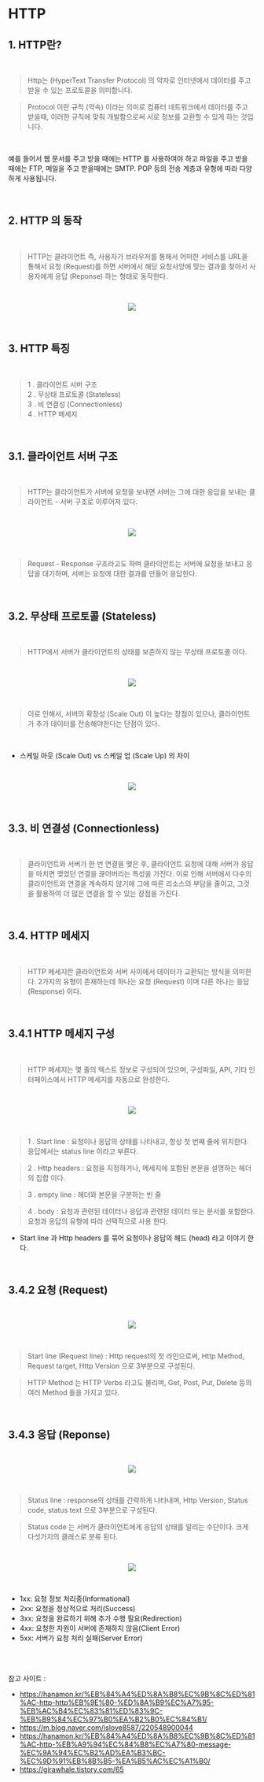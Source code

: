 # HTTP

## 1. HTTP란?

<br>

>Http는 (HyperText Transfer Protocol) 의 약자로 인터넷에서 데이터를 주고 받을 수 있는 프로토콜을 의미합니다. 

>Protocol 이란 규칙 (약속) 이라는 의미로 컴퓨터 네트워크에서 데이터를 주고 받을때, 이러한 규칙에 맞춰 개발함으로써 서로 정보를 교환할 수 있게 하는 것입니다. 

<br>

예를 들어서 웹 문서를 주고 받을 때에는 HTTP 를 사용하여야 하고 파일을 주고 받을 때에는 FTP, 메일을 주고 받을때에는 SMTP. POP 등의 전송 계층과 유형에 따라 다양하게 사용됩니다. 

<br>

## 2. HTTP 의 동작

<br>

> HTTP는 클라이언트 즉, 사용자가 브라우저를 통해서 어떠한 서비스를 URL을 통해서 요청 (Request)를 하면 서버에서 해당 요청사앙에 맞는 결과를 찾아서 사용자에게 응답 (Reponse) 하는 형태로 동작한다. 

<br>

<p align = "center">
    <img src = "../Pictures/Http_1.webp">
</p>

<br>

## 3. HTTP 특징

<br>

>1 . 클라이언트 서버 구조   
>2 . 무상태 프로토콜 (Stateless)   
>3 . 비 연결성 (Connectionless)   
>4 . HTTP 메세지

<br>

## 3.1. 클라이언트 서버 구조

<br>

>HTTP는 클라이언트가 서버에 요청을 보내면 서버는 그에 대한 응답을 보내는 클라이언트 - 서버 구조로 이루어져 있다.

<BR>

<p align = "center">
    <img src = "../Pictures/Http_2.png">
</p>

<br>

>Request - Response 구조라고도 하며 클라이언트는 서버에 요청을 보내고 응답을 대기하며, 서버는 요청에 대한 결과를 만들어 응답한다.

<br>

## 3.2. 무상태 프로토콜 (Stateless)

<br>

> HTTP에서 서버가 클라이언트의 상태를 보존하지 않는 무상태 프로토콜 이다.


<br>

<p align = "center">
    <img src = "../Pictures/Http_3.webp">
</p>

<br>

> 이로 인해서, 서버의 확장성 (Scale Out) 이 높다는 장점이 있으나, 클라이언트가 추가 데이터를 전송해야한다는 단점이 있다.

<br>

* 스케일 아웃 (Scale Out) vs 스케일 업 (Scale Up) 의 차이

<br>

<p align = "center">
    <img src = "../Pictures/Http_4.png">
</p>

<br>

## 3.3. 비 연결성 (Connectionless)

<br>

>클라이언트와 서버가 한 번 연결을 맺은 후, 클라이언트 요청에 대해 서버가 응답을 마치면 맺었던 연결을 끊어버리는 특성을 가진다. 이로 인해 서버에서 다수의 클라이언트와 연결을 계속하지 않기에 그에 따른 리소스의 부담을 줄이고, 그것을 활용하여 더 많은 연결을 할 수 있는 장점을 가진다.

<br>

## 3.4. HTTP 메세지

<br>

>HTTP 메세지란 클라이언트와 서버 사이에서 데이터가 교환되는 방식을 의미한다.
2가지의 유형이 존재하는데 하나는 요청 (Request) 이며 다른 하나는 응답 (Response) 이다.

<br>

## 3.4.1 HTTP 메세지 구성

<br>

> HTTP 메세지는 몇 줄의 텍스트 정보로 구성되어 있으며, 구성파일, API, 기타 인터페이스에서 HTTP 메세지를 자동으로 완성한다.

<br>

<p align = "center">
    <img src = "../Pictures/Http_5.png">
</p>

<br>

>1 . Start line : 요청이나 응답의 상태를 나타내고, 항상 첫 번째 줄에 위치한다. 응답에서는 status line 이라고 부른다.

>2 . Http headers : 요청을 지정하거나, 메세지에 포함된 본문을 설명하는 헤더의 집합 이다.

>3 . empty line : 헤더와 본문을 구분하는 빈 줄

>4 . body : 요청과 관련된 데이터나 응답과 관련된 데이터 또는 문서를 포함한다. 요청과 응답의 유형에 따라 선택적으로 사용 한다.

* Start line 과 Http headers 를 묶어 요청이나 응답의 헤드 (head) 라고 이야기 한다. 

<br>

## 3.4.2 요청 (Request)

<br>

<p align = "center">
    <img src = "../Pictures/Http_6.png">
</p>

<br>

> Start line (Request line) : Http request의 첫 라인으로써, Http Method, Request target, Http Version 으로 3부분으로 구성된다.

> HTTP Method 는 HTTP Verbs 라고도 불리며, Get, Post, Put, Delete 등의 여러 Method 들을 가지고 있다.

<br>

## 3.4.3 응답 (Reponse)

<br>

<p align = "center">
    <img src = "../Pictures/Http_7.png">
</p>

<br>

> Status line : response의 상태를 간략하게 나타내며, Http Version, Status code, status text 으로 3부분으로 구성된다.

> Status code 는 서버가 클라이언트에게 응답의 상태를 알리는 수단이다. 크게 다섯가지의 클래스로 분류 된다.

<br>

<p align = "center">
    <img src = "../Pictures/Http_8.png">
</p>

<br>

* 1xx: 요청 정보 처리중(Informational)
* 2xx: 요청을 정상적으로 처리(Success)
* 3xx: 요청을 완료하기 위해 추가 수행 필요(Redirection)
* 4xx: 요청한 자원이 서버에 존재하지 않음(Client Error)
* 5xx: 서버가 요청 처리 실패(Server Error)


<br>
<br>

참고 사이트 :
* https://hanamon.kr/%EB%84%A4%ED%8A%B8%EC%9B%8C%ED%81%AC-http-http%EB%9E%80-%ED%8A%B9%EC%A7%95-%EB%AC%B4%EC%83%81%ED%83%9C-%EB%B9%84%EC%97%B0%EA%B2%B0%EC%84%B1/
* https://m.blog.naver.com/islove8587/220548900044
* https://hanamon.kr/%EB%84%A4%ED%8A%B8%EC%9B%8C%ED%81%AC-http-%EB%A9%94%EC%84%B8%EC%A7%80-message-%EC%9A%94%EC%B2%AD%EA%B3%BC-%EC%9D%91%EB%8B%B5-%EA%B5%AC%EC%A1%B0/
* https://girawhale.tistory.com/65
